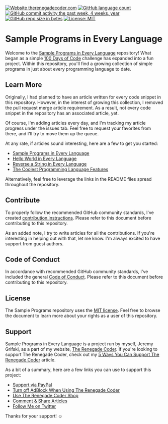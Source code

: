 [![Website therenegadecoder.com](https://img.shields.io/website-up-down-green-red/http/therenegadecoder.com.svg)](https://therenegadecoder.com/)
[![GitHub language count](https://img.shields.io/github/languages/count/jrg94/sample-programs.svg)](https://therenegadecoder.com/code/sample-programs-in-every-language/)
[![GitHub commit activity the past week, 4 weeks, year](https://img.shields.io/github/commit-activity/y/jrg94/sample-programs.svg)](https://github.com/jrg94/sample-programs/commits/master)
[![GitHub repo size in bytes](https://img.shields.io/github/repo-size/jrg94/sample-programs.svg)](https://help.github.com/articles/what-is-my-disk-quota/)
[![License: MIT](https://img.shields.io/badge/License-MIT-yellow.svg)](https://opensource.org/licenses/MIT)

# Sample Programs in Every Language

Welcome to the
[Sample Programs in Every Language](https://therenegadecoder.com/code/sample-programs-in-every-language/)
repository! What began
as a simple
[100 Days of Code](http://www.100daysofcode.com/)
challenge has expanded into a fun project.
Within this repository, you'll find a growing collection of simple programs
in just about every programming language to date.

## Learn More

Originally, I had planned to have an article written for every code snippet in this repository. 
However, in the interest of growing this collection, I removed the pull request merge article requirement.
As a result, not every code snippet in the repository has an associated article, yet.

Of course, I'm adding articles every day, and I'm tracking my article progress under the issues tab.
Feel free to request your favorites from there, and I'll try to move them up the queue.

At any rate, if articles sound interesting, here are a few to get you started:

- [Sample Programs in Every Language](https://therenegadecoder.com/code/sample-programs-in-every-language/)
- [Hello World in Every Language](https://therenegadecoder.com/code/hello-world-in-every-language/)
- [Reverse a String in Every Language](https://therenegadecoder.com/code/reverse-a-string-in-every-language/)
- [The Coolest Programming Language Features](https://therenegadecoder.com/blog/the-coolest-programming-language-features/)

Alternatively, feel free to leverage the links in the README files spread throughout the repository.

## Contribute

To properly follow the recommended GitHub community standards, I've created [contribution
instructions](https://github.com/jrg94/sample-programs/blob/master/CONTRIBUTING.md).
Please refer to this document before contributing to this repository.

As an added note, I try to write articles for all the contributions. If you're interesting in helping out with
that, let me know. I'm always excited to have support from guest authors.

## Code of Conduct

In accordance with recommended GitHub community standards, I've included the
general [Code of Conduct](https://github.com/jrg94/sample-programs/blob/master/CODE_OF_CONDUCT.md).
Please refer to this document before contributing to this repository.

## License

The Sample Programs repository uses the
[MIT license](https://github.com/jrg94/sample-programs/blob/master/LICENSE).
Feel free to browse the document to learn more about your rights as a user of this repository.

## Support

Sample Programs in Every Language is a project run by myself, Jeremy Grifski, as
a part of my website,
[The Renegade Coder](https://therenegadecoder.com/).
If you're looking to support The Renegade Coder, check out my
[5 Ways You Can Support The Renegade Coder](https://therenegadecoder.com/blog/5-ways-you-can-support-the-renegade-coder/)
article.

As a bit of a summary, here are a few links you can use to support this project:

- [Support via PayPal](https://www.paypal.me/therenegadecoder)
- [Turn off AdBlock When Using The Renegade Coder](https://help.getadblock.com/support/solutions/articles/6000163989-how-do-i-pause-or-disable-adblock-)
- [Use The Renegade Coder Shop](https://therenegadecoder.com/shop/)
- [Comment & Share Articles](https://therenegadecoder.com/code/hello-world-in-every-language/)
- [Follow Me on Twitter](https://twitter.com/RenegadeCoder94)

Thanks for your support! :relaxed:
